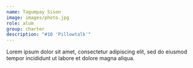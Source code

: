 ```yaml
---
name: Tagumpay Sison
image: images/photo.jpg
role: alum
group: charter
description: "#10 'Pillowtalk'"
---
```


Lorem ipsum dolor sit amet, consectetur adipiscing elit, sed do eiusmod tempor incididunt ut labore et dolore magna aliqua.
